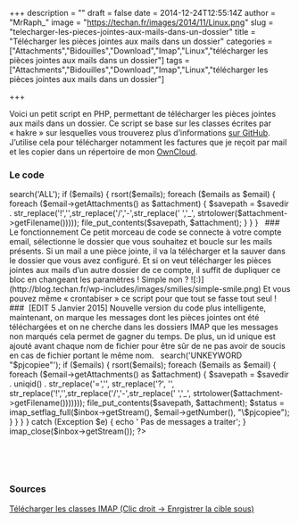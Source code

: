 +++
description = ""
draft = false
date = 2014-12-24T12:55:14Z
author = "MrRaph_"
image = "https://techan.fr/images/2014/11/Linux.png"
slug = "telecharger-les-pieces-jointes-aux-mails-dans-un-dossier"
title = "Télécharger les pièces jointes aux mails dans un dossier"
categories = ["Attachments","Bidouilles","Download","Imap","Linux","télécharger les pièces jointes aux mails dans un dossier"]
tags = ["Attachments","Bidouilles","Download","Imap","Linux","télécharger les pièces jointes aux mails dans un dossier"]

+++


Voici un petit script en PHP, permettant de télécharger les pièces jointes aux mails dans un dossier. Ce script se base sur les classes écrites par « hakre » sur lesquelles vous trouverez plus d’informations [sur GitHub](http://stackoverflow.com/questions/9974334/how-to-download-mails-attachment-to-a-specific-folder-using-imap-and-php). J’utilise cela pour télécharger notamment les factures que je reçoit par mail et les copier dans un répertoire de mon [OwnCloud](http://owncloud.org/).

### Le code

<?php require('./imap-attachment.php'); $savedir = '/chemin/vers/le/dossier/de/sauvegarde/des/pieces/jointes'; $hostname='{imap.exemple.fr:143/novalidate-cert}INBOX'; $username='user@exemple.fr'; $password='password'; $inbox = new IMAPMailbox($hostname, $username, $password); $emails = $inbox->search('ALL'); if ($emails) { rsort($emails); foreach ($emails as $email) { foreach ($email->getAttachments() as $attachment) { $savepath = $savedir . str_replace('!','',str_replace('/','-',str_replace(' ','_', strtolower($attachment->getFilename())))); file_put_contents($savepath, $attachment); } } }

 

### Le fonctionnement

Ce petit morceau de code se connecte à votre compte email, sélectionne le dossier que vous souhaitez et boucle sur les mails présents. Si un mail a une pièce jointe, il va la télécharger et la sauver dans le dossier que vous avez configuré.

Et si on veut télécharger les pièces jointes aux mails d’un autre dossier de ce compte, il suffit de dupliquer ce bloc en changeant les paramètres ! Simple non ? ![:)](http://blog.techan.fr/wp-includes/images/smilies/simple-smile.png)

Et vous pouvez même « crontabiser » ce script pour que tout se fasse tout seul !

###  [EDIT 5 Janvier 2015]

Nouvelle version du code plus intelligente, maintenant, on marque les messages dont les pièces jointes ont été téléchargées et on ne cherche dans les dossiers IMAP que les messages non marqués cela permet de gagner du temps. De plus, un id unique est ajouté avant chaque nom de fichier pour être sûr de ne pas avoir de soucis en cas de fichier portant le même nom.

 

<?php require('./imap-attachment.php'); $savedir = '/chemin/vers/le/dossier/de/sauvegarde/des/pieces/jointes'; $hostname='{imap.exemple.fr:143/novalidate-cert}INBOX'; $username='user@exemple.fr'; $password='password'; $inbox = new IMAPMailbox($hostname, $username, $password); try { $emails = $inbox->search('UNKEYWORD "$pjcopiee"'); if ($emails) { rsort($emails); foreach ($emails as $email) { foreach ($email->getAttachments() as $attachment) { $savepath = $savedir . uniqid() . str_replace('=','', str_replace('?', '', str_replace('!','',str_replace('/','-',str_replace(' ','_', strtolower($attachment->getFilename())))))); file_put_contents($savepath, $attachment); $status = imap_setflag_full($inbox->getStream(), $email->getNumber(), "\$pjcopiee"); } } } } catch (Exception $e) { echo ' Pas de messages a traiter'; } imap_close($inbox->getStream()); ?>

 

 

### Sources

[Télécharger les classes IMAP (Clic droit -> Enrgistrer la cible sous)](https://techan.fr/downloads/imap-attachment.php.download)


